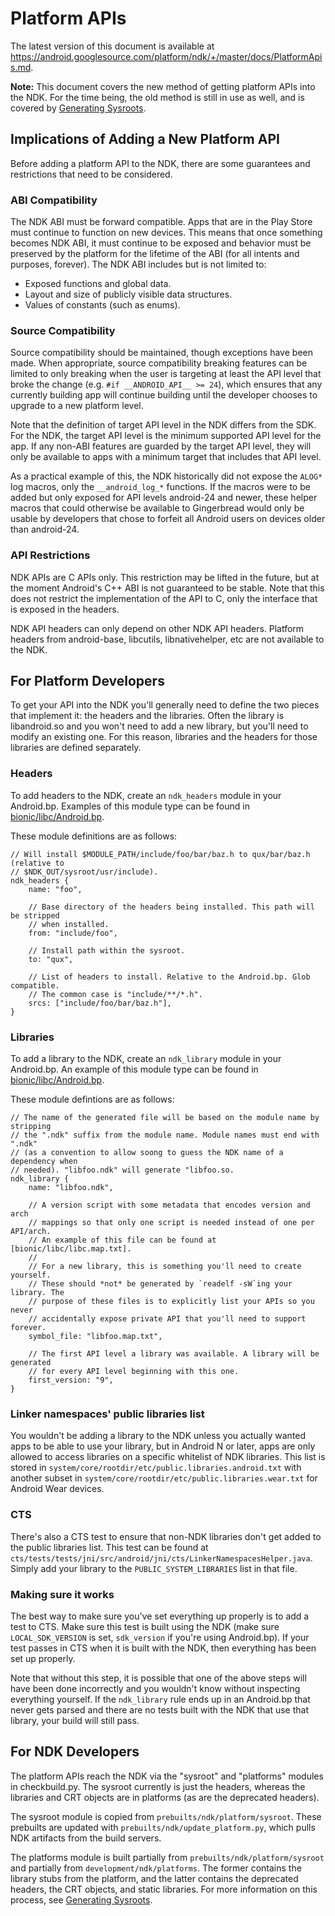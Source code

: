Platform APIs
=============

The latest version of this document is available at
https://android.googlesource.com/platform/ndk/+/master/docs/PlatformApis.md.

**Note:** This document covers the new method of getting platform APIs into the
NDK. For the time being, the old method is still in use as well, and is covered
by [Generating Sysroots](GeneratingSysroots.md).

Implications of Adding a New Platform API
-----------------------------------------

Before adding a platform API to the NDK, there are some guarantees and
restrictions that need to be considered.

### ABI Compatibility

The NDK ABI must be forward compatible. Apps that are in the Play Store must
continue to function on new devices. This means that once something becomes NDK
ABI, it must continue to be exposed and behavior must be preserved by the
platform for the lifetime of the ABI (for all intents and purposes, forever).
The NDK ABI includes but is not limited to:

 * Exposed functions and global data.
 * Layout and size of publicly visible data structures.
 * Values of constants (such as enums).

### Source Compatibility

Source compatibility should be maintained, though exceptions have been made.
When appropriate, source compatibility breaking features can be limited to only
breaking when the user is targeting at least the API level that broke the change
(e.g. `#if __ANDROID_API__ >= 24`), which ensures that any currently building
app will continue building until the developer chooses to upgrade to a new
platform level.

Note that the definition of target API level in the NDK differs from the SDK.
For the NDK, the target API level is the minimum supported API level for the
app. If any non-ABI features are guarded by the target API level, they will only
be available to apps with a minimum target that includes that API level.

As a practical example of this, the NDK historically did not expose the `ALOG*`
log macros, only the `__android_log_*` functions. If the macros were to be added
but only exposed for API levels android-24 and newer, these helper macros that
could otherwise be available to Gingerbread would only be usable by developers
that chose to forfeit all Android users on devices older than android-24.

### API Restrictions

NDK APIs are C APIs only. This restriction may be lifted in the future, but at
the moment Android's C++ ABI is not guaranteed to be stable. Note that this does
not restrict the implementation of the API to C, only the interface that is
exposed in the headers.

NDK API headers can only depend on other NDK API headers. Platform headers from
android-base, libcutils, libnativehelper, etc are not available to the NDK.

For Platform Developers
-----------------------

To get your API into the NDK you'll generally need to define the two pieces that
implement it: the headers and the libraries. Often the library is libandroid.so
and you won't need to add a new library, but you'll need to modify an existing
one. For this reason, libraries and the headers for those libraries are defined
separately.

### Headers

To add headers to the NDK, create an `ndk_headers` module in your Android.bp.
Examples of this module type can be found in [bionic/libc/Android.bp].

These module definitions are as follows:

```
// Will install $MODULE_PATH/include/foo/bar/baz.h to qux/bar/baz.h (relative to
// $NDK_OUT/sysroot/usr/include).
ndk_headers {
    name: "foo",

    // Base directory of the headers being installed. This path will be stripped
    // when installed.
    from: "include/foo",

    // Install path within the sysroot.
    to: "qux",

    // List of headers to install. Relative to the Android.bp. Glob compatible.
    // The common case is "include/**/*.h".
    srcs: ["include/foo/bar/baz.h"],
}
```

### Libraries

To add a library to the NDK, create an `ndk_library` module in your Android.bp.
An example of this module type can be found in [bionic/libc/Android.bp].

These module defintions are as follows:

```
// The name of the generated file will be based on the module name by stripping
// the ".ndk" suffix from the module name. Module names must end with ".ndk"
// (as a convention to allow soong to guess the NDK name of a dependency when
// needed). "libfoo.ndk" will generate "libfoo.so.
ndk_library {
    name: "libfoo.ndk",

    // A version script with some metadata that encodes version and arch
    // mappings so that only one script is needed instead of one per API/arch.
    // An example of this file can be found at [bionic/libc/libc.map.txt].
    //
    // For a new library, this is something you'll need to create yourself.
    // These should *not* be generated by `readelf -sW`ing your library. The
    // purpose of these files is to explicitly list your APIs so you never
    // accidentally expose private API that you'll need to support forever.
    symbol_file: "libfoo.map.txt",

    // The first API level a library was available. A library will be generated
    // for every API level beginning with this one.
    first_version: "9",
}
```

### Linker namespaces' public libraries list

You wouldn't be adding a library to the NDK unless you actually wanted apps to
be able to use your library, but in Android N or later, apps are only allowed
to access libraries on a specific whitelist of NDK libraries. This list is
stored in `system/core/rootdir/etc/public.libraries.android.txt` with another
subset in `system/core/rootdir/etc/public.libraries.wear.txt` for Android Wear
devices.

### CTS

There's also a CTS test to ensure that non-NDK libraries don't get added to
the public libraries list. This test can be found at
`cts/tests/tests/jni/src/android/jni/cts/LinkerNamespacesHelper.java`. Simply
add your library to the `PUBLIC_SYSTEM_LIBRARIES` list in that file.

[bionic/libc/Android.bp]: https://android.googlesource.com/platform/bionic/+/master/libc/Android.bp

### Making sure it works

The best way to make sure you've set everything up properly is to add a test to
CTS. Make sure this test is built using the NDK (make sure `LOCAL_SDK_VERSION`
is set, `sdk_version` if you're using Android.bp). If your test passes in CTS
when it is built with the NDK, then everything has been set up properly.

Note that without this step, it is possible that one of the above steps will
have been done incorrectly and you wouldn't know without inspecting everything
yourself. If the `ndk_library` rule ends up in an Android.bp that never gets
parsed and there are no tests built with the NDK that use that library, your
build will still pass.

For NDK Developers
------------------

The platform APIs reach the NDK via the "sysroot" and "platforms" modules in
checkbuild.py. The sysroot currently is just the headers, whereas the libraries
and CRT objects are in platforms (as are the deprecated headers).

The sysroot module is copied from `prebuilts/ndk/platform/sysroot`. These
prebuilts are updated with `prebuilts/ndk/update_platform.py`, which pulls NDK
artifacts from the build servers.

The platforms module is built partially from `prebuilts/ndk/platform/sysroot`
and partially from `development/ndk/platforms`. The former contains the library
stubs from the platform, and the latter contains the deprecated headers, the CRT
objects, and static libraries. For more information on this process, see
[Generating Sysroots](GeneratingSysroots.md).
